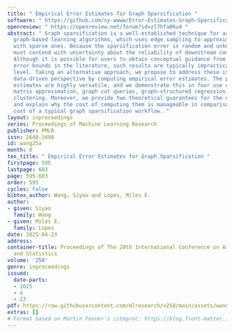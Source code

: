 ```yaml
---
title: " Empirical Error Estimates for Graph Sparsification "
software: " https://github.com/sy-wwww/Error-Estimates-Graph-Sparsification "
openreview: " https://openreview.net/forum?id=zl7hfa06u4 "
abstract: " Graph sparsification is a well-established technique for accelerating
  graph-based learning algorithms, which uses edge sampling to approximate dense graphs
  with sparse ones. Because the sparsification error is random and unknown, users
  must contend with uncertainty about the reliability of downstream computations.
  Although it is possible for users to obtain conceptual guidance from theoretical
  error bounds in the literature, such results are typically impractical at a numerical
  level. Taking an alternative approach, we propose to address these issues from a
  data-driven perspective by computing empirical error estimates. The proposed error
  estimates are highly versatile, and we demonstrate this in four use cases: Laplacian
  matrix approximation, graph cut queries, graph-structured regression, and spectral
  clustering. Moreover, we provide two theoretical guarantees for the error estimates,
  and explain why the cost of computing them is manageable in comparison to the overall
  cost of a typical graph sparsification workflow. "
layout: inproceedings
series: Proceedings of Machine Learning Research
publisher: PMLR
issn: 2640-3498
id: wang25a
month: 0
tex_title: " Empirical Error Estimates for Graph Sparsification "
firstpage: 595
lastpage: 603
page: 595-603
order: 595
cycles: false
bibtex_author: Wang, Siyao and Lopes, Miles E.
author:
- given: Siyao
  family: Wang
- given: Miles E.
  family: Lopes
date: 2025-04-23
address:
container-title: Proceedings of The 28th International Conference on Artificial Intelligence
  and Statistics
volume: '258'
genre: inproceedings
issued:
  date-parts:
  - 2025
  - 4
  - 23
pdf: https://raw.githubusercontent.com/mlresearch/v258/main/assets/wang25a/wang25a.pdf
extras: []
# Format based on Martin Fenner's citeproc: https://blog.front-matter.io/posts/citeproc-yaml-for-bibliographies/
---
```

